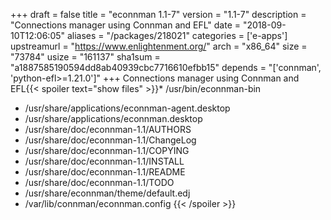 +++
draft = false
title = "econnman 1.1-7"
version = "1.1-7"
description = "Connections manager using Connman and EFL"
date = "2018-09-10T12:06:05"
aliases = "/packages/218021"
categories = ['e-apps']
upstreamurl = "https://www.enlightenment.org/"
arch = "x86_64"
size = "73784"
usize = "161137"
sha1sum = "a1887585190594dd8ab40939cbc7716610efbb15"
depends = "['connman', 'python-efl>=1.21.0']"
+++
Connections manager using Connman and EFL{{< spoiler text="show files" >}}* /usr/bin/econnman-bin
* /usr/share/applications/econnman-agent.desktop
* /usr/share/applications/econnman.desktop
* /usr/share/doc/econnman-1.1/AUTHORS
* /usr/share/doc/econnman-1.1/ChangeLog
* /usr/share/doc/econnman-1.1/COPYING
* /usr/share/doc/econnman-1.1/INSTALL
* /usr/share/doc/econnman-1.1/README
* /usr/share/doc/econnman-1.1/TODO
* /usr/share/econnman/theme/default.edj
* /var/lib/connman/econnman.config
{{< /spoiler >}}